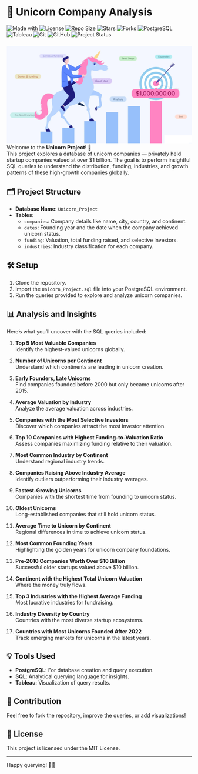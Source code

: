 # 🦄 Unicorn Company Analysis
<!-- Project Badges -->
![Made with](https://img.shields.io/badge/Made%20with-SQL-blue?logo=database)
![License](https://img.shields.io/github/license/ShaikhBorhanUddin/Inventory_Management_Project)
![Repo Size](https://img.shields.io/github/repo-size/ShaikhBorhanUddin/Inventory_Management_Project)
![Stars](https://img.shields.io/github/stars/ShaikhBorhanUddin/Inventory_Management_Project?style=social)
![Forks](https://img.shields.io/github/forks/ShaikhBorhanUddin/Inventory_Management_Project?style=social)
![PostgreSQL](https://img.shields.io/badge/Database-PostgreSQL-336791?logo=postgresql&logoColor=white)
![Tableau](https://img.shields.io/badge/Tableau-Data%20Visualization-E97627?logo=Tableau&logoColor=white)
![Git](https://img.shields.io/badge/Version%20Control-Git-orange?logo=git&logoColor=white)
![GitHub](https://img.shields.io/badge/Host-GitHub-black?logo=github)
![Project Status](https://img.shields.io/badge/Project-Completed-brightgreen?style=flat-square)
###
![Dashboard](https://github.com/ShaikhBorhanUddin/Unicorn_Company_Analysis/blob/main/Images/unicorn.png?raw=true)
Welcome to the **Unicorn Project**! 🚀  
This project explores a database of unicorn companies — privately held startup companies valued at over $1 billion. The goal is to perform insightful SQL queries to understand the distribution, funding, industries, and growth patterns of these high-growth companies globally.

## 🗂️ Project Structure

- **Database Name**: `Unicorn_Project`
- **Tables**:
  - `companies`: Company details like name, city, country, and continent.
  - `dates`: Founding year and the date when the company achieved unicorn status.
  - `funding`: Valuation, total funding raised, and selective investors.
  - `industries`: Industry classification for each company.

## 🛠️ Setup

1. Clone the repository.
2. Import the `Unicorn_Project.sql` file into your PostgreSQL environment.
3. Run the queries provided to explore and analyze unicorn companies.

## 📊 Analysis and Insights

Here’s what you’ll uncover with the SQL queries included:

1. **Top 5 Most Valuable Companies**  
   Identify the highest-valued unicorns globally.

2. **Number of Unicorns per Continent**  
   Understand which continents are leading in unicorn creation.

3. **Early Founders, Late Unicorns**  
   Find companies founded before 2000 but only became unicorns after 2015.

4. **Average Valuation by Industry**  
   Analyze the average valuation across industries.

5. **Companies with the Most Selective Investors**  
   Discover which companies attract the most investor attention.

6. **Top 10 Companies with Highest Funding-to-Valuation Ratio**  
   Assess companies maximizing funding relative to their valuation.

7. **Most Common Industry by Continent**  
   Understand regional industry trends.

8. **Companies Raising Above Industry Average**  
   Identify outliers outperforming their industry averages.

9. **Fastest-Growing Unicorns**  
   Companies with the shortest time from founding to unicorn status.

10. **Oldest Unicorns**  
    Long-established companies that still hold unicorn status.

11. **Average Time to Unicorn by Continent**  
    Regional differences in time to achieve unicorn status.

12. **Most Common Founding Years**  
    Highlighting the golden years for unicorn company foundations.

13. **Pre-2010 Companies Worth Over $10 Billion**  
    Successful older startups valued above $10 billion.

14. **Continent with the Highest Total Unicorn Valuation**  
    Where the money truly flows.

15. **Top 3 Industries with the Highest Average Funding**  
    Most lucrative industries for fundraising.

16. **Industry Diversity by Country**  
    Countries with the most diverse startup ecosystems.

17. **Countries with Most Unicorns Founded After 2022**  
    Track emerging markets for unicorns in the latest years.

## 💡 Tools Used

- **PostgreSQL**: For database creation and query execution.
- **SQL**: Analytical querying language for insights.
- **Tableau**: Visualization of query results.

## 🤝 Contribution

Feel free to fork the repository, improve the queries, or add visualizations!

## 📄 License

This project is licensed under the MIT License.

---

Happy querying! 🚀✨
